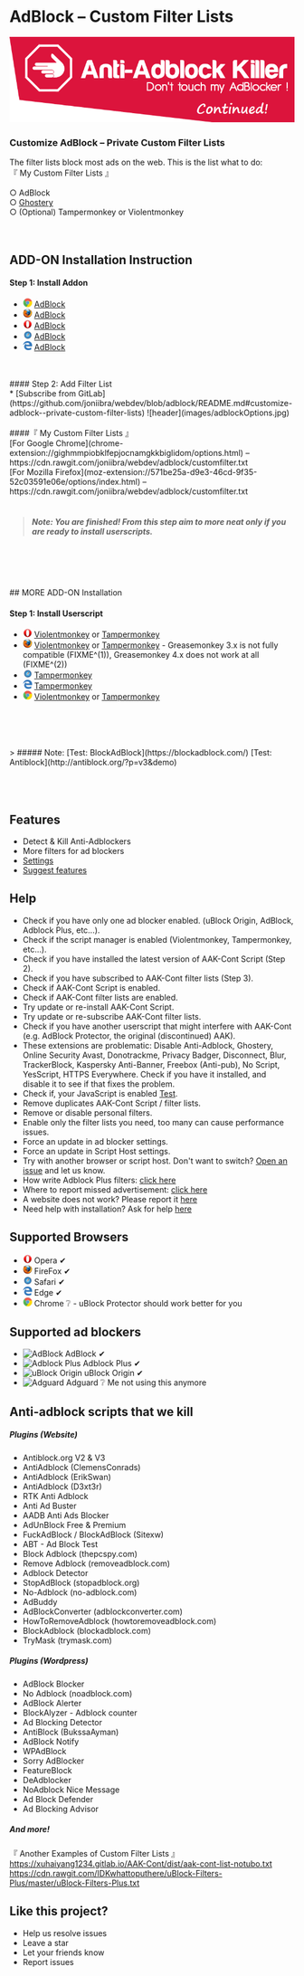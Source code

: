 # AdBlock – Custom Filter Lists

![header](images/header.png)


### Customize AdBlock – Private Custom Filter Lists

The filter lists block most ads on the web. This is the list what to do:
<br />
『 My Custom Filter Lists 』<br />
<br />○  AdBlock
<br />○  [Ghostery](https://ghostery.com)
<br />○  (Optional) Tampermonkey or Violentmonkey
<br />
<br />
<br />
## ADD-ON Installation Instruction

#### Step 1: Install Addon
* ![Chrome](images/browsers/chrome.png) [AdBlock](https://chrome.google.com/webstore/detail/adblock/gighmmpiobklfepjocnamgkkbiglidom)
* ![FireFox](images/browsers/firefox.png) [AdBlock](https://addons.mozilla.org/en-US/firefox/addon/adblock-for-firefox/)
* ![Opera](images/browsers/opera.png) [AdBlock](https://getadblock.com/opera/)
* ![Safari](images/browsers/safari.png) [AdBlock](https://getadblock.com/safari/)
* ![Edge](images/browsers/msedge.png) [AdBlock](https://getadblock.com/edge/)
<br />
<br />
#### Step 2: Add Filter List
<br />* [Subscribe from GitLab](https://github.com/joniibra/webdev/blob/adblock/README.md#customize-adblock--private-custom-filter-lists)
![header](images/adblockOptions.jpg)
<br />
<br />
####『 My Custom Filter Lists 』
<br />[For Google Chrome](chrome-extension://gighmmpiobklfepjocnamgkkbiglidom/options.html) – https://cdn.rawgit.com/joniibra/webdev/adblock/customfilter.txt
<br />[For Mozilla Firefox](moz-extension://571be25a-d9e3-46cd-9f35-52c03591e06e/options/index.html) – https://cdn.rawgit.com/joniibra/webdev/adblock/customfilter.txt
<br />
<br />

> ##### Note: You are finished! From this step aim to more neat only if you are ready to install userscripts.
<br />
<br />
<br />
<br />
## MORE ADD-ON Installation

#### Step 1: Install Userscript

* ![Opera](images/browsers/opera.png) [Violentmonkey](https://addons.opera.com/extensions/details/violent-monkey/) or [Tampermonkey](https://addons.opera.com/extensions/details/tampermonkey-beta/)
* ![FireFox](images/browsers/firefox.png) [Violentmonkey](https://addons.mozilla.org/en-US/firefox/addon/violentmonkey/) or [Tampermonkey](https://addons.mozilla.org/firefox/addon/tampermonkey/) - Greasemonkey 3.x is not fully compatible (FIXME^(1)), Greasemonkey 4.x does not work at all (FIXME^(2))
* ![Safari](images/browsers/safari.png) [Tampermonkey](https://safari.tampermonkey.net/tampermonkey.safariextz)
* ![Edge](images/browsers/msedge.png) [Tampermonkey](https://www.microsoft.com/store/p/tampermonkey/9nblggh5162s)
* ![Chrome](images/browsers/chrome.png) [Violentmonkey](https://chrome.google.com/webstore/detail/violentmonkey/jinjaccalgkegednnccohejagnlnfdag) or [Tampermonkey](https://chrome.google.com/webstore/detail/tampermonkey/dhdgffkkebhmkfjojejmpbldmpobfkfo)


<br />
<br />
<br />
<br />
> ##### Note: [Test: BlockAdBlock](https://blockadblock.com/) [Test: Antiblock](http://antiblock.org/?p=v3&demo)
<br />
<br />
<br />
<br />

## Features
* Detect & Kill Anti-Adblockers
* More filters for ad blockers
* [Settings](https://github.com/joniibra/webdev/adblock/#settings)
* [Suggest features](https://github.com/joniibra/webdev/adblock/issues)

## Help
* Check if you have only one ad blocker enabled. (uBlock Origin, AdBlock, Adblock Plus, etc...).
* Check if the script manager is enabled (Violentmonkey, Tampermonkey, etc...).
* Check if you have installed the latest version of AAK-Cont Script (Step 2).
* Check if you have subscribed to AAK-Cont filter lists (Step 3).
* Check if AAK-Cont Script is enabled.
* Check if AAK-Cont filter lists are enabled.
* Try update or re-install AAK-Cont Script.
* Try update or re-subscribe AAK-Cont filter lists.
* Check if you have another userscript that might interfere with AAK-Cont (e.g. AdBlock Protector, the original (discontinued) AAK).
* These extensions are problematic: Disable Anti-Adblock, Ghostery, Online Security Avast, Donotrackme, Privacy Badger, Disconnect, Blur, TrackerBlock, Kaspersky Anti-Banner, Freebox (Anti-pub), No Script, YesScript, HTTPS Everywhere.
Check if you have it installed, and disable it to see if that fixes the problem.
* Check if, your JavaScript is enabled [Test](http://activatejavascript.org/).
* Remove duplicates AAK-Cont Script / filter lists.
* Remove or disable personal filters.
* Enable only the filter lists you need, too many can cause performance issues.
* Force an update in ad blocker settings.
* Force an update in Script Host settings.
* Try with another browser or script host. Don't want to switch? [Open an issue](https://github.com/joniibra/webdev/adblock/issues) and let us know.
* How write Adblock Plus filters: [click here](https://adblockplus.org/en/filters)
* Where to report missed advertisement: [click here](https://forums.lanik.us/)
* A website does not work? Please report it [here](https://github.com/joniibra/webdev/adblock/issues)
* Need help with installation? Ask for help [here](https://github.com/joniibra/webdev/adblock/issues)

## Supported Browsers
* ![Opera](images/browsers/opera.png) Opera &#10004;
* ![FireFox](images/browsers/firefox.png) FireFox &#10004;
* ![Safari](images/browsers/safari.png) Safari &#10004;
* ![Edge](images/browsers/msedge.png) Edge &#10004;
* ![Chrome](images/browsers/chrome.png) Chrome ❔ - uBlock Protector should work better for you

## Supported ad blockers
* ![AdBlock](images/adblockers/addon/adblock.png) AdBlock &#10004;
* ![Adblock Plus](images/adblockers/addon/adblock.plus.png) Adblock Plus &#10004;
* ![uBlock Origin](images/adblockers/addon/ublock.origin.png) uBlock Origin &#10004;
* ![Adguard](images/adblockers/addon/adguard.PNG) Adguard ❔ Me not using this anymore

## Anti-adblock scripts that we kill
##### Plugins (Website)
* Antiblock.org V2 & V3
* AntiAdblock (ClemensConrads)
* AntiAdblock (ErikSwan)
* AntiAdblock (D3xt3r)
* RTK Anti Adblock
* Anti Ad Buster
* AADB Anti Ads Blocker
* AdUnBlock Free & Premium
* FuckAdBlock / BlockAdBlock (Sitexw)
* ABT - Ad Block Test
* Block Adblock (thepcspy.com)
* Remove Adblock (removeadblock.com)
* Adblock Detector
* StopAdBlock (stopadblock.org)
* No-Adblock (no-adblock.com)
* AdBuddy
* AdBlockConverter (adblockconverter.com)
* HowToRemoveAdblock (howtoremoveadblock.com)
* BlockAdblock (blockadblock.com)
* TryMask (trymask.com)

##### Plugins (Wordpress)
* AdBlock Blocker
* No Adblock (noadblock.com)
* AdBlock Alerter
* BlockAlyzer - Adblock counter
* Ad Blocking Detector
* AntiBlock (BukssaAyman)
* AdBlock Notify
* WPAdBlock
* Sorry AdBlocker
* FeatureBlock
* DeAdblocker
* NoAdblock Nice Message
* Ad Block Defender
* Ad Blocking Advisor

##### And more!
『 Another Examples of Custom Filter Lists 』
<br />https://xuhaiyang1234.gitlab.io/AAK-Cont/dist/aak-cont-list-notubo.txt
<br />https://cdn.rawgit.com/IDKwhattoputhere/uBlock-Filters-Plus/master/uBlock-Filters-Plus.txt
<br />

## Like this project?
* Help us resolve issues
* Leave a star
* Let your friends know
* Report issues
